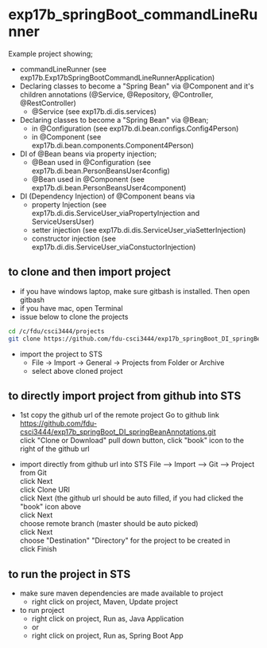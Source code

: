 # exp17b_springBoot_commandLineRunner
Example project showing;

- commandLineRunner (see exp17b.Exp17bSpringBootCommandLineRunnerApplication)
- Declaring classes to become a "Spring Bean" via @Component and it's children annotations (@Service, @Repository, @Controller, @RestController)
	- @Service (see exp17b.di.dis.services)
- Declaring classes to become a "Spring Bean" via @Bean;
	- in @Configuration (see exp17b.di.bean.configs.Config4Person)
	- in @Component (see exp17b.di.bean.components.Component4Person)
- DI of @Bean beans via property injection;
	- @Bean used in @Configuration (see exp17b.di.bean.PersonBeansUser4config)
	- @Bean used in @Component (see exp17b.di.bean.PersonBeansUser4component)
- DI (Dependency Injection) of @Component beans via
	- property Injection (see exp17b.di.dis.ServiceUser_viaPropertyInjection and ServiceUsersUser)
	- setter injection (see exp17b.di.dis.ServiceUser_viaSetterInjection)
	- constructor injection (see exp17b.di.dis.ServiceUser_viaConstuctorInjection)

## to clone and then import project
- if you have windows laptop, make sure gitbash is installed. Then open gitbash
- if you have mac, open Terminal
- issue below to clone the projects
```bash
cd /c/fdu/csci3444/projects
git clone https://github.com/fdu-csci3444/exp17b_springBoot_DI_springBeanAnnotations.git
```

- import the project to STS
	- File -> Import -> General -> Projects from Folder or Archive
	- select above cloned project

## to directly import project from github into STS
- 1st copy the github url of the remote project
Go to github link <br>
 https://github.com/fdu-csci3444/exp17b_springBoot_DI_springBeanAnnotations.git <br>
   click "Clone or Download" pull down button, click "book" icon to the right of the github url

- import directly from github url into STS
File --> Import --> Git --> Project from Git <br>
 click Next <br>
   click Clone URI <br>
     click Next (the github url should be auto filled, if you had clicked the "book" icon above <br>
       click Next <br>
        choose remote branch (master should be auto picked) <br>
          click Next <br>
            choose "Destination" "Directory" for the project to be created in <br>
              click Finish

## to run the project in STS
- make sure maven dependencies are made available to project
	- right click on project, Maven, Update project
- to run project
	- right click on project, Run as, Java Application
	- or
	- right click on project, Run as, Spring Boot App


